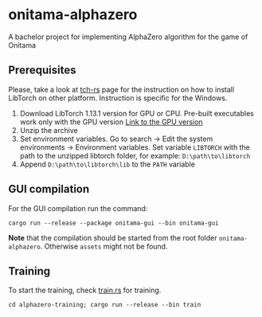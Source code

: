 # onitama-alphazero
A bachelor project for implementing AlphaZero algorithm for the game of Onitama

## Prerequisites
Please, take a look at [tch-rs](https://github.com/LaurentMazare/tch-rs) page for the instruction on how to install LibTorch on other platform. Instruction is specific for the Windows.

1. Download LibTorch 1.13.1 version for GPU or CPU. Pre-built executables work only with the GPU version [Link to the GPU version](https://download.pytorch.org/libtorch/cu117/libtorch-win-shared-with-deps-1.13.1%2Bcu117.zip)
2. Unzip the archive
3. Set environment variables. Go to search -> Edit the system environments -> Environment variables. Set variable `LIBTORCH` with the path to the unzipped libtorch folder, for example: `D:\path\to\libtorch`
4. Append `D:\path\to\libtorch\lib` to the `PATH` variable

## GUI compilation
For the GUI compilation run the command:
```
cargo run --release --package onitama-gui --bin onitama-gui
```
**Note** that the compilation should be started from the root folder `onitama-alphazero`. Otherwise `assets` might not be found.

## Training 
To start the training, check [train.rs](alphazero-training/src/bin/train.rs) for training.
```
cd alphazero-training; cargo run --release --bin train
```
